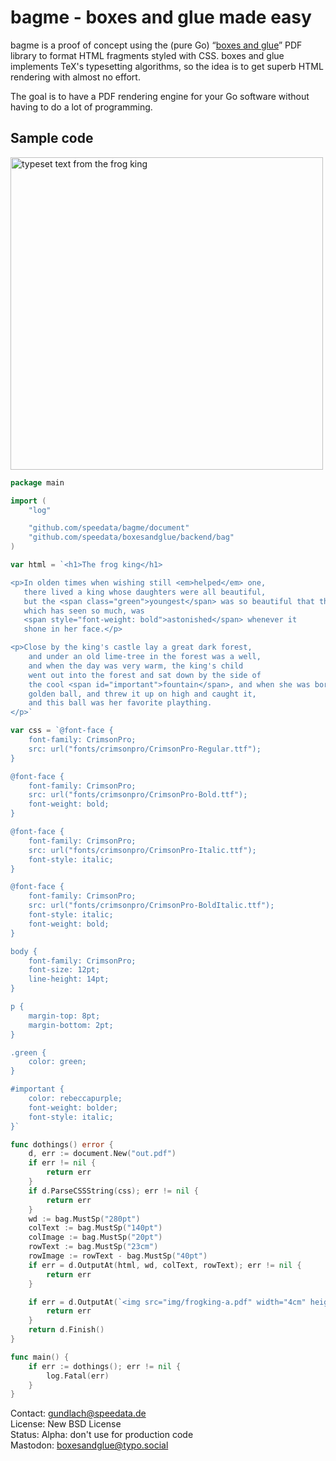 # bagme - boxes and glue made easy

bagme is a proof of concept using the (pure Go) “[boxes and glue](https://boxesandglue.dev)” PDF library to format HTML fragments styled with CSS.
boxes and glue implements TeX's typesetting algorithms, so the idea is to get superb HTML rendering with almost no effort.

The goal is to have a PDF rendering engine for your Go software without having to do a lot of programming.


## Sample code

<img src="https://i.imgur.com/rGWsP8h.png" alt="typeset text from the frog king" width="500"/>


```go
package main

import (
	"log"

	"github.com/speedata/bagme/document"
	"github.com/speedata/boxesandglue/backend/bag"
)

var html = `<h1>The frog king</h1>

<p>In olden times when wishing still <em>helped</em> one,
   there lived a king whose daughters were all beautiful,
   but the <span class="green">youngest</span> was so beautiful that the sun itself,
   which has seen so much, was
   <span style="font-weight: bold">astonished</span> whenever it
   shone in her face.</p>

<p>Close by the king's castle lay a great dark forest,
	and under an old lime-tree in the forest was a well,
	and when the day was very warm, the king's child
	went out into the forest and sat down by the side of
	the cool <span id="important">fountain</span>, and when she was bored she took a
	golden ball, and threw it up on high and caught it,
	and this ball was her favorite plaything.
</p>`

var css = `@font-face {
    font-family: CrimsonPro;
    src: url("fonts/crimsonpro/CrimsonPro-Regular.ttf");
}

@font-face {
    font-family: CrimsonPro;
    src: url("fonts/crimsonpro/CrimsonPro-Bold.ttf");
    font-weight: bold;
}

@font-face {
    font-family: CrimsonPro;
    src: url("fonts/crimsonpro/CrimsonPro-Italic.ttf");
    font-style: italic;
}

@font-face {
    font-family: CrimsonPro;
    src: url("fonts/crimsonpro/CrimsonPro-BoldItalic.ttf");
    font-style: italic;
    font-weight: bold;
}

body {
	font-family: CrimsonPro;
    font-size: 12pt;
    line-height: 14pt;
}

p {
    margin-top: 8pt;
    margin-bottom: 2pt;
}

.green {
    color: green;
}

#important {
    color: rebeccapurple;
    font-weight: bolder;
    font-style: italic;
}`

func dothings() error {
	d, err := document.New("out.pdf")
	if err != nil {
		return err
	}
	if d.ParseCSSString(css); err != nil {
		return err
	}
	wd := bag.MustSp("280pt")
	colText := bag.MustSp("140pt")
	colImage := bag.MustSp("20pt")
	rowText := bag.MustSp("23cm")
	rowImage := rowText - bag.MustSp("40pt")
	if err = d.OutputAt(html, wd, colText, rowText); err != nil {
		return err
	}

	if err = d.OutputAt(`<img src="img/frogking-a.pdf" width="4cm" height="6cm">`, wd, colImage, rowImage); err != nil {
		return err
	}
	return d.Finish()
}

func main() {
	if err := dothings(); err != nil {
		log.Fatal(err)
	}
}
```


Contact: <gundlach@speedata.de><br>
License: New BSD License<br>
Status: Alpha: don't use for production code<br>
Mastodon: [boxesandglue@typo.social](https://typo.social/@boxesandglue)


